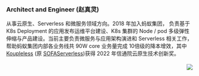 ### Architect and Engineer (赵真灵)

<!--
**lvjing2/lvjing2** is a ✨ _special_ ✨ repository because its `README.md` (this file) appears on your GitHub profile.

Here are some ideas to get you started:

- 🔭 I’m currently working on ...
- 🌱 I’m currently learning ...
- 👯 I’m looking to collaborate on ...
- 🤔 I’m looking for help with ...
- 💬 Ask me about ...
- 📫 How to reach me: ...
- 😄 Pronouns: ...
- ⚡ Fun fact: ...
-->


从事云原生、Serverless 和微服务领域方向。2018 年加入蚂蚁集团， 负责基于 K8s Deployment 的应用发布运维平台建设、K8s 集群的 Node / pod 多级弹性伸缩与产品建设。当前主要负责微服务与应用架构演进和 Serverless 相关工作，帮助蚂蚁集团内部各业务线共 90W core 业务量完成 10倍级的降本增效，其中 [Koupleless](https://github.com/koupleless/koupleless) (原 [SOFAServerless](https://github.com/sofastack/sofa-serverless))获得 2022 年信通院云原生技术创新奖。

<img src="https://komarev.com/ghpvc/?username=lvjing2" align="right" style="margin: 5px; margin-bottom: 20px;"/>
